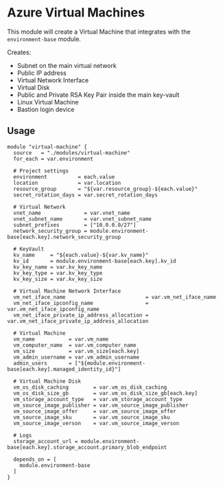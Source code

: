 # Azure Virtual Machines

This module will create a Virtual Machine that integrates with the `environment-base` module. 

Creates:

- Subnet on the main virtual network
- Public IP address
- Virtual Network Interface
- Virtual Disk
- Public and Private RSA Key Pair inside the main key-vault
- Linux Virtual Machine
- Bastion login device



## Usage

```hcl
module "virtual-machine" {
  source   = "./modules/virtual-machine"
  for_each = var.environment

  # Project settings
  environment          = each.value
  location             = var.location
  resource_group       = "${var.resource_group}-${each.value}"
  secret_rotation_days = var.secret_rotation_days

  # Virtual Network
  vnet_name              = var.vnet_name
  vnet_subnet_name       = var.vnet_subnet_name
  subnet_prefixes        = ["10.0.0.0/27"]
  network_security_group = module.environment-base[each.key].network_security_group

  # KeyVault
  kv_name     = "${each.value}-${var.kv_name}"
  kv_id       = module.environment-base[each.key].kv_id
  kv_key_name = var.kv_key_name
  kv_key_type = var.kv_key_type
  kv_key_size = var.kv_key_size

  # Virtual Machine Network Interface
  vm_net_iface_name                          = var.vm_net_iface_name
  vm_net_iface_ipconfig_name                 = var.vm_net_iface_ipconfig_name
  vm_net_iface_private_ip_address_allocation = var.vm_net_iface_private_ip_address_allocation

  # Virtual Machine
  vm_name           = var.vm_name
  vm_computer_name  = var.vm_computer_name
  vm_size           = var.vm_size[each.key]
  vm_admin_username = var.vm_admin_username
  admin_users       = ["${module.environment-base[each.key].managed_identity_id}"]

  # Virtual Machine Disk
  vm_os_disk_caching        = var.vm_os_disk_caching
  vm_os_disk_size_gb        = var.vm_os_disk_size_gb[each.key]
  vm_storage_account_type   = var.vm_storage_account_type
  vm_source_image_publisher = var.vm_source_image_publisher
  vm_source_image_offer     = var.vm_source_image_offer
  vm_source_image_sku       = var.vm_source_image_sku
  vm_source_image_verson    = var.vm_source_image_verson

  # Logs
  storage_account_url = module.environment-base[each.key].storage_account.primary_blob_endpoint

  depends_on = [
    module.environment-base
  ]
}

```
